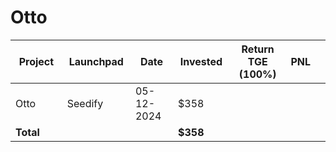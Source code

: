 # Otto



<table data-full-width="true"><thead><tr><th width="152">Project</th><th width="138">Launchpad</th><th width="132">Date</th><th width="133">Invested</th><th width="176">Return TGE (100%)</th><th>PNL</th><th></th></tr></thead><tbody><tr><td>Otto</td><td>Seedify</td><td>05-12-2024</td><td>$358</td><td></td><td></td><td></td></tr><tr><td><strong>Total</strong></td><td></td><td></td><td><strong>$358</strong></td><td></td><td></td><td></td></tr></tbody></table>

